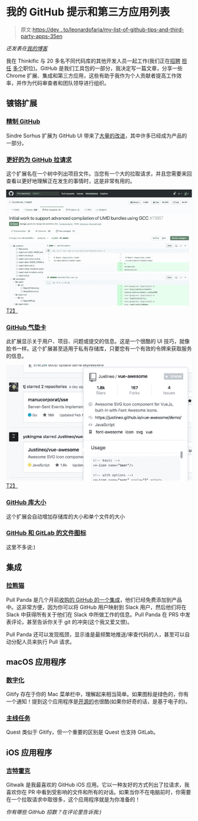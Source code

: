 # 我的 GitHub 提示和第三方应用列表

> 原文:[https://dev . to/leonardofaria/my-list-of-github-tips-and-third-party-apps-35en](https://dev.to/leonardofaria/my-list-of-github-tips-and-third-party-apps-35en)

*还发表在[我的博客](http://bit.ly/2HKTPMS)*

我在 Thinkific 与 20 多名不同代码库的其他开发人员一起工作(我们正在[招聘](https://bit.ly/thnk-eng-team-lead) [担任](https://bit.ly/thnk-eng-lead) [多个](https://bit.ly/thnk-senior-front-end-engineer)职位)。GitHub 是我们工具包的一部分，我决定写一篇文章，分享一些 Chrome 扩展、集成和第三方应用，这些有助于我作为个人贡献者提高工作效率，并作为代码审查者和团队领导进行组织。

## [](#chrome-extensions)镀铬扩展

### [](#refined-github)[精制 GitHub](https://chrome.google.com/webstore/detail/refined-github/hlepfoohegkhhmjieoechaddaejaokhf?hl=en)

Sindre Sorhus 扩展为 GitHub UI 带来了[大量的改进](https://github.com/sindresorhus/refined-github#repositories)，其中许多已经成为产品的一部分。

### [](#better-pull-request-for-github)[更好的为 GitHub 拉请求](https://chrome.google.com/webstore/detail/better-pull-request-for-g/nfhdjopbhlggibjlimhdbogflgmbiahc?hl=en)

这个扩展名在一个树中列出项目文件。当您有一个大的拉取请求，并且您需要来回查看以更好地理解正在发生的事情时，这是非常有用的。

[![](img/9a8d6095ace30531b9921959921376fe.png)T2】](https://res.cloudinary.com/practicaldev/image/fetch/s--5d9yheJX--/c_limit%2Cf_auto%2Cfl_progressive%2Cq_auto%2Cw_880/https://leonardofaria.net/wp-content/uploads/2019/09/better-pull-request-for-github.jpg)

### [](#github-hovercard)[GitHub 气垫卡](https://chrome.google.com/webstore/detail/github-hovercard/mmoahbbnojgkclgceahhakhnccimnplk?hl=en)

此扩展显示关于用户、项目、问题或提交的信息。这是一个很酷的 UI 技巧，就像脸书一样。这个扩展甚至适用于私有存储库，只要您有一个有效的令牌来获取服务的信息。

[![](img/394aeb780bbc85d5b92609d5f8145e13.png)T2】](https://res.cloudinary.com/practicaldev/image/fetch/s--aFHBELZ6--/c_limit%2Cf_auto%2Cfl_progressive%2Cq_auto%2Cw_880/https://leonardofaria.net/wp-content/uploads/2019/09/hover-cards.jpg)

### [](#github-repository-size)[GitHub 库大小](https://chrome.google.com/webstore/detail/github-repository-size/apnjnioapinblneaedefcnopcjepgkci?hl=en)

这个扩展会自动增加存储库的大小和单个文件的大小

### [GitHub 和 GitLab 的文件图标](https://chrome.google.com/webstore/detail/file-icon-for-github-and/ficfmibkjjnpogdcfhfokmihanoldbfe)

这里不多说:)

## [](#integrations)集成

### [](#pull-panda)[拉熊猫](https://pullpanda.com/)

Pull Panda 是几个月前[收购的 GitHub 的一个集成](https://pullpanda.com/github)，他们已经免费添加到产品中。这非常方便，因为你可以将 GitHub 用户映射到 Slack 用户，然后他们将在 Slack 中获得所有关于他们在 Slack 中所做工作的信息。Pull Panda 在 PRS 中发表评论，甚至告诉你关于 git 的冲突(这个我又爱又恨)。

Pull Panda 还可以发现瓶颈，显示谁是最频繁地推送/审查代码的人，甚至可以自动分配人员来执行 Pull 请求。

## [](#macos-apps)macOS 应用程序

### [](#gitify)[数字化](https://www.gitify.io/)

Gitify 存在于你的 Mac 菜单栏中，理解起来相当简单。如果图标是绿色的，你有一个通知！提到这个应用程序是[开源的](https://github.com/manosim/gitify)也很酷(如果你好奇的话，是基于电子的)。

### [](#quests)[主线任务](https://steamclock.com/quests/)

Quest 类似于 Gitify，但一个重要的区别是 Quest 也支持 GitLab。

## [](#ios-apps)iOS 应用程序

### [](#githawk)[吉特霍克](http://githawk.com/)

Gitwalk 是我最喜欢的 GitHub iOS 应用。它以一种友好的方式列出了拉请求，我喜欢你在 PR 中看到受影响的文件和所有的对话。如果当你不在电脑前时，你需要在一个拉取请求中取很多，这个应用程序就是为你准备的！

*你有哪些 GitHub 招数？在评论里告诉我:)*